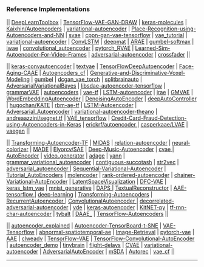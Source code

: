 ### Reference Implementations

|| [DeepLearnToolbox](https://github.com/rasmusbergpalm/DeepLearnToolbox) | [TensorFlow-VAE-GAN-DRAW](https://github.com/ikostrikov/TensorFlow-VAE-GAN-DRAW) | [keras-molecules](https://github.com/maxhodak/keras-molecules) | [Kaixhin/Autoencoders](https://github.com/Kaixhin/Autoencoders) | [variational-autoencoder](https://github.com/kvfrans/variational-autoencoder) | [Place-Recognition-using-Autoencoders-and-NN](https://github.com/aqibsaeed/Place-Recognition-using-Autoencoders-and-NN) | [svae](https://github.com/mattjj/svae) | [cppn-gan-vae-tensorflow](https://github.com/hardmaru/cppn-gan-vae-tensorflow) | [vae_tutorial](https://github.com/cdoersch/vae_tutorial) | [variational-autoencoder](https://github.com/altosaar/variational-autoencoder) | [ConvLSTM](https://github.com/viorik/ConvLSTM) | [deepmat](https://github.com/kyunghyuncho/deepmat) | [ARAE](https://github.com/jakezhaojb/ARAE) | [gumbel-softmax](https://github.com/ericjang/gumbel-softmax) | [iwae](https://github.com/yburda/iwae) | [convolutional_autoencoder](https://github.com/mikesj-public/convolutional_autoencoder) | [pytorch_RVAE](https://github.com/kefirski/pytorch_RVAE) | [Learned-Sim-Autoencoder-For-Video-Frames](https://github.com/terrybroad/Learned-Sim-Autoencoder-For-Video-Frames) | [adversarial-autoencoder](https://github.com/musyoku/adversarial-autoencoder) | [crossfader](https://github.com/better/crossfader) ||

|| [keras-convautoencoder](https://github.com/nanopony/keras-convautoencoder) | [textvae](https://github.com/stas-semeniuta/textvae) | [TensorFlowDeepAutoencoder](https://github.com/cmgreen210/TensorFlowDeepAutoencoder) | [Face-Aging-CAAE](https://github.com/ZZUTK/Face-Aging-CAAE) | [Autoencoders_cf](https://github.com/fstrub95/Autoencoders_cf) | [Generative-and-Discriminative-Voxel-Modeling](https://github.com/ajbrock/Generative-and-Discriminative-Voxel-Modeling) | [gumbel](https://github.com/EderSantana/gumbel) | [dcgan_vae_torch](https://github.com/staturecrane/dcgan_vae_torch) | [splitbrainauto](https://github.com/richzhang/splitbrainauto) | [AdversarialVariationalBayes](https://github.com/LMescheder/AdversarialVariationalBayes) | [libsdae-autoencoder-tensorflow](https://github.com/rajarsheem/libsdae-autoencoder-tensorflow) | [grammarVAE](https://github.com/mkusner/grammarVAE) | [autoencoders](https://github.com/caglar/autoencoders) | [vae-tf](https://github.com/fastforwardlabs/vae-tf) | [LSTM-autoencoder](https://github.com/iwyoo/LSTM-autoencoder) | [jrae](https://github.com/sancha/jrae) | [GMVAE](https://github.com/Nat-D/GMVAE) | [WordEmbeddingAutoencoder](https://github.com/ParallelDots/WordEmbeddingAutoencoder) | [DenoisingAutoEncoder](https://github.com/ramarlina/DenoisingAutoEncoder) | [deepAutoController](https://github.com/woodshop/deepAutoController) | [hugochan/KATE](https://github.com/hugochan/KATE) | [rbm-ae-tf](https://github.com/Cospel/rbm-ae-tf) | [LSTM-Autoencoder](https://github.com/cheng6076/LSTM-Autoencoder) | [Adversarial_Autoencoder](https://github.com/Naresh1318/Adversarial_Autoencoder) | [variational-autoencoder-theano](https://github.com/lipiji/variational-autoencoder-theano) | [andreaazzini/segnet.tf](https://github.com/andreaazzini/segnet.tf) | [VAE_tensorflow](https://github.com/int8/VAE_tensorflow) | [Credit-Card-Fraud-Detection-using-Autoencoders-in-Keras](https://github.com/curiousily/Credit-Card-Fraud-Detection-using-Autoencoders-in-Keras) | [erickrf/autoencoder
](https://github.com/erickrf/autoencoder) | [casperkaae/LVAE]() | [vaegan](https://github.com/anitan0925/vaegan) ||

|| [Transforming-Autoencoder-TF](https://github.com/nikhil-dce/Transforming-Autoencoder-TF) | [MIDAS](https://github.com/Oracen/MIDAS) | [relation-autoencoder](https://github.com/diegma/relation-autoencoder) | [neural-colorizer](https://github.com/YerevaNN/neural-colorizer) | [MADE](https://github.com/mgermain/MADE) | [Elyorcv/SAE](https://github.com/Elyorcv/SAE) | [Deep-Music-Autoencoder](https://github.com/jakezhaojb/Deep-Music-Autoencoder) | [cvae
](https://github.com/RuiShu/cvae) | [AutoEncoder](https://github.com/gynnash/AutoEncoder) | [video_generator](https://github.com/Nemzy/video_generator) | [adage](https://github.com/greenelab/adage) | [yann](https://github.com/ragavvenkatesan/yann) | [grammar_variational_autoencoder](https://github.com/episodeyang/grammar_variational_autoencoder) | [contiguous-succotash](https://github.com/kefirski/contiguous-succotash) | [str2vec](https://github.com/pengli09/str2vec) | [adversarial_autoencoder
](https://github.com/takerum/adversarial_autoencoder) | [Sequential-Variational-Autoencoder](https://github.com/ermongroup/Sequential-Variational-Autoencoder) | [Tutorial_AutoEncoders](https://github.com/piotrmirowski/Tutorial_AutoEncoders) | [molencoder](https://github.com/cxhernandez/molencoder) | [rank-ordered-autoencoder](https://github.com/paulbertens/rank-ordered-autoencoder) | [chainer-Variational-AutoEncoder](https://github.com/RyotaKatoh/chainer-Variational-AutoEncoder) | [LatentSpaceVisualization](https://github.com/despoisj/LatentSpaceVisualization) | [DFC-VAE](https://github.com/houxianxu/DFC-VAE) | [keras_lstm_vae](https://github.com/twairball/keras_lstm_vae) | [mnist_generative](https://github.com/igul222/mnist_generative) | [DAPS
](https://github.com/greenelab/DAPS) | [TextualReconstructor](https://github.com/BarakOshri/TextualReconstructor) | [AAE-tensorflow
](https://github.com/gitmatti/AAE-tensorflow) | [deep-learning](https://github.com/lbkchen/deep-learning) | [Transforming-Autoencoders](https://github.com/yingzha/Transforming-Autoencoders) | [RecurrentAutoencoder
](https://github.com/arayabrain/RecurrentAutoencoder) | [ConvolutionalAutoencoder
](https://github.com/despoisj/ConvolutionalAutoencoder) | [decorrelated-adversarial-autoencoder](https://github.com/patrickgadd/decorrelated-adversarial-autoencoder) | [vde](https://github.com/msmbuilder/vde) | [keras-autoencoder](https://github.com/Rentier/keras-autoencoder) | [KitNET-py](https://github.com/ymirsky/KitNET-py) | [tf-rnn-char-autoencoder](https://github.com/lopuhin/tf-rnn-char-autoencoder) | [tybalt](https://github.com/greenelab/tybalt) | [DAAE_](https://github.com/ToniCreswell/DAAE_) | [TensorFlow-Autoencoders](https://github.com/JulienSiems/TensorFlow-Autoencoders) ||

|| [autoencoder_explained](https://github.com/llSourcell/autoencoder_explained) |  [Autoencoder-TensorBoard-t-SNE](https://github.com/Vooban/Autoencoder-TensorBoard-t-SNE) | [VAE-Tensorflow](https://github.com/shaohua0116/VAE-Tensorflow) | [abnormal-spatiotemporal-ae](https://github.com/yshean/abnormal-spatiotemporal-ae) | [Image-Retrieval](https://github.com/OliverEdholm/Image-Retrieval) | [pytorch-vae](https://github.com/ethanluoyc/pytorch-vae) | [AAE](https://github.com/takat0m0/AAE) | [clweadv](https://github.com/Avmb/clweadv) | [TensorFlow-VAE](https://github.com/dancsalo/TensorFlow-VAE) | [TensorFlow-Convolutional-AutoEncoder](https://github.com/Seratna/TensorFlow-Convolutional-AutoEncoder) | [autoencoder_demo](https://github.com/llSourcell/autoencoder_demo) | [tinybrain](https://github.com/eirikrwu/tinybrain) | [flight-delays](https://github.com/cavaunpeu/flight-delays) | [CVAE](https://github.com/jramapuram/CVAE) | [variational-autoencoder](https://github.com/musyoku/variational-autoencoder) | [AdversarialAutoEncoder](https://github.com/nicklhy/AdversarialAutoEncoder) | [mSDA](https://github.com/phdowling/mSDA) | [Autorec](https://github.com/gtshs2/Autorec) | [vae_cf](https://github.com/dawenl/vae_cf)
 ||


----------------
